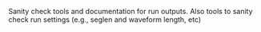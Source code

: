 
Sanity check tools and documentation for run outputs. 
Also tools to sanity check run settings (e.g., seglen and waveform length, etc)

